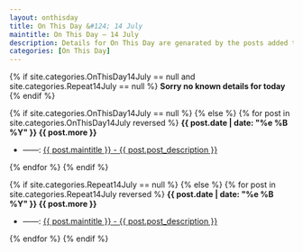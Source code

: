 ```yaml
---
layout: onthisday
title: On This Day &#124; 14 July
maintitle: On This Day — 14 July
description: Details for On This Day are genarated by the posts added to the website so the content is subject to changes/updates over time.
categories: [On This Day]
---
```


{% if site.categories.OnThisDay14July == null and site.categories.Repeat14July == null %}
<strong>Sorry no known details for today</strong>
{% endif %}

{% if site.categories.OnThisDay14July == null %}
{% else %}
{% for post in site.categories.OnThisDay14July reversed %}
<strong>{{ post.date | date: "%e %B %Y" }} {{ post.more }}</strong>
<ul>
<li> ——: <a href="{{ post.url }}">{{ post.maintitle }} - {{ post.post_description }}</a></li>
</ul>
{% endfor %}
{% endif %}

{% if site.categories.Repeat14July == null %}
{% else %}
{% for post in site.categories.Repeat14July reversed %}
<strong>{{ post.date | date: "%e %B %Y" }} {{ post.more }}</strong>
<ul>
<li> ——: <a href="{{ post.url }}">{{ post.maintitle }} - {{ post.post_description }}</a></li>
</ul>
{% endfor %}
{% endif %}
